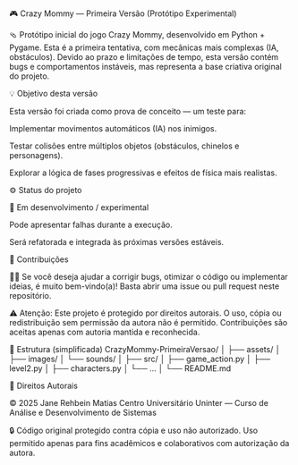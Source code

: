 🎮 Crazy Mommy — Primeira Versão (Protótipo Experimental)

🩴 Protótipo inicial do jogo Crazy Mommy, desenvolvido em Python + Pygame.
Esta é a primeira tentativa, com mecânicas mais complexas (IA, obstáculos).
Devido ao prazo e limitações de tempo, esta versão contém bugs e comportamentos instáveis, mas representa a base criativa original do projeto.

💡 Objetivo desta versão

Esta versão foi criada como prova de conceito — um teste para:

Implementar movimentos automáticos (IA) nos inimigos.

Testar colisões entre múltiplos objetos (obstáculos, chinelos e personagens).

Explorar a lógica de fases progressivas e efeitos de física mais realistas.

⚙️ Status do projeto

🚧 Em desenvolvimento / experimental

Pode apresentar falhas durante a execução.

Será refatorada e integrada às próximas versões estáveis.

🤝 Contribuições

👩‍💻 Se você deseja ajudar a corrigir bugs, otimizar o código ou implementar ideias, é muito bem-vindo(a)!
Basta abrir uma issue ou pull request neste repositório.

⚠️ Atenção:
Este projeto é protegido por direitos autorais.
O uso, cópia ou redistribuição sem permissão da autora não é permitido.
Contribuições são aceitas apenas com autoria mantida e reconhecida.

🧩 Estrutura (simplificada)
CrazyMommy-PrimeiraVersao/
│
├── assets/
│   ├── images/
│   └── sounds/
│
├── src/
│   ├── game_action.py
│   ├── level2.py
│   ├── characters.py
│   └── ...
│
└── README.md

📜 Direitos Autorais

© 2025 Jane Rehbein Matias
Centro Universitário Uninter — Curso de Análise e Desenvolvimento de Sistemas

🔒 Código original protegido contra cópia e uso não autorizado.
Uso permitido apenas para fins acadêmicos e colaborativos com autorização da autora.
